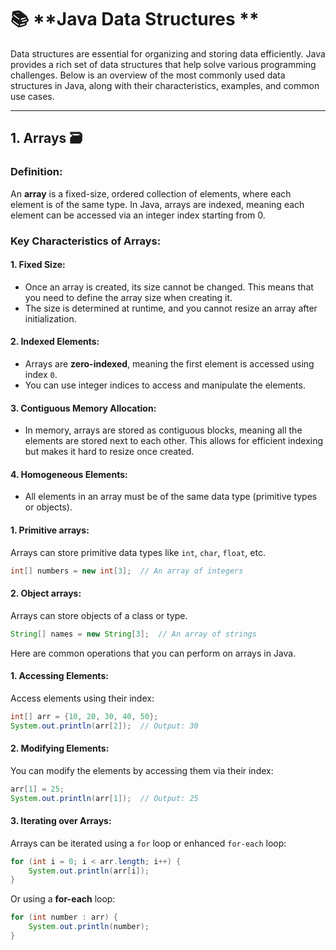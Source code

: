 # 📚 **Java Data Structures **

Data structures are essential for organizing and storing data efficiently. Java provides a rich set of data structures that help solve various programming challenges. Below is an overview of the most commonly used data structures in Java, along with their characteristics, examples, and common use cases.

---

## 1. **Arrays** 🗃️

### **Definition**:
An **array** is a fixed-size, ordered collection of elements, where each element is of the same type. In Java, arrays are indexed, meaning each element can be accessed via an integer index starting from 0.

### **Key Characteristics of Arrays**:

#### **1. Fixed Size**:
- Once an array is created, its size cannot be changed. This means that you need to define the array size when creating it.
- The size is determined at runtime, and you cannot resize an array after initialization.

#### **2. Indexed Elements**:
- Arrays are **zero-indexed**, meaning the first element is accessed using index `0`.
- You can use integer indices to access and manipulate the elements.

#### **3. Contiguous Memory Allocation**:
- In memory, arrays are stored as contiguous blocks, meaning all the elements are stored next to each other. This allows for efficient indexing but makes it hard to resize once created.

#### **4. Homogeneous Elements**:
- All elements in an array must be of the same data type (primitive types or objects).

#### **1. Primitive arrays**:
Arrays can store primitive data types like `int`, `char`, `float`, etc.

```java
int[] numbers = new int[3];  // An array of integers
```
#### **2. Object arrays**:
Arrays can store objects of a class or type.

```java
String[] names = new String[3];  // An array of strings
```
Here are common operations that you can perform on arrays in Java.

#### **1. Accessing Elements**:
Access elements using their index:

```java
int[] arr = {10, 20, 30, 40, 50};
System.out.println(arr[2]);  // Output: 30

```
#### **2. Modifying Elements**:
You can modify the elements by accessing them via their index:

```java
arr[1] = 25;
System.out.println(arr[1]);  // Output: 25

```
#### **3. Iterating over Arrays**:
Arrays can be iterated using a `for` loop or enhanced `for-each` loop:

```java
for (int i = 0; i < arr.length; i++) {
    System.out.println(arr[i]);
}

```
Or using a **for-each** loop:

```java
for (int number : arr) {
    System.out.println(number);
}





